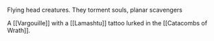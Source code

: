 Flying head creatures. They torment souls, planar scavengers

A [[Vargouille]] with a [[Lamashtu]] tattoo lurked in the [[Catacombs of Wrath]]. 